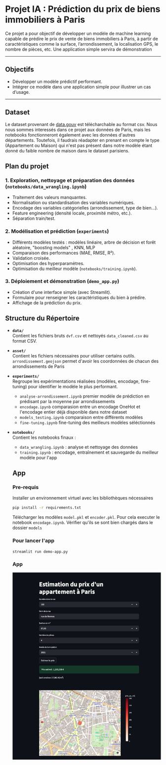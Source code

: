 #  Projet IA : Prédiction du prix de biens immobiliers à Paris

Ce projet a pour objectif de développer un modèle de machine learning capable de prédire le prix de vente de biens immobiliers à Paris, à partir de caractéristiques comme la surface, l’arrondissement, la localisation GPS, le nombre de pièces, etc. Une application simple servira de démonstration

---

##  Objectifs

- Développer un modèle prédictif performant.
- Intégrer ce modèle dans une application simple pour illustrer un cas d’usage.

---
## Dataset

Le dataset provenant de [data.gouv](https://explore.data.gouv.fr/fr/immobilier?onglet=carte&filtre=tous&lat=48.87186&lng=2.33964&zoom=13.73&code&level=section) est télécharchable au format csv. Nous nous sommes interessés dans ce projet aux données de Paris, mais les notebooks fonctionneront également avec les données d'autres départements. Toutefois, il faudrais réadapter en prenant en compte le type (Appartement ou Maison) qui n'est pas présent dans notre modèle étant donné du faible nombre de maison dans le dataset parisiens.


##  Plan du projet

### 1. Exploration, nettoyage et préparation des données (`notebooks/data_wrangling.ipynb`)
- Traitement des valeurs manquantes.
- Normalisation ou standardisation des variables numériques.
- Encodage des variables catégorielles (arrondissement, type de bien...).
- Feature engineering (densité locale, proximité métro, etc.).
- Séparation train/test.

### 2. Modélisation et prédiction (`experiments`)
- Différents modèles testés : modèles linéaire, arbre de décision et forêt aléatoire, "boosting models" , KNN, MLP
- Comparaison des performances (MAE, RMSE, R²).
- Validation croisée.
- Optimisation des hyperparamètres.
- Optimisation du meilleur modèle (`notebooks/training.ipynb`).

### 3. Déploiement et démonstration (`demo_app.py`)
- Création d'une interface simple (avec Streamlit).
- Formulaire pour renseigner les caractéristiques du bien à prédire.
- Affichage de la prédiction du prix.


## Structure du Répertoire

- **`data/`**  
  Contient les fichiers bruts `dvf.csv` et nettoyés `data_cleaned.csv` au format CSV.

- **`asset/`**  
  Contient les fichiers nécessaires pour utiliser certains outils. `arrondissement.geojson` permet d'avoir les coordonnées de chacun des arrondissements de Paris

- **`experiments/`**  
  Regroupe les expérimentations réalisées (modèles, encodage, fine-tuning) pour identifier le modèle le plus performant.
  - `analyse-arrondissement.ipynb` premier modèle de prédiction en prédisant par la moyenne par arrondissements
  - `encodage.ipynb` comparasion entre un encodage OneHot et l'encodage entier déjà disponible dans notre dataset
  - `models_testing.ipynb` comparaison entre différents modèles
  - `fine-tuning.ipynb` fine-tuning des meilleurs modèles séléctionnés

- **`notebooks/`**  
  Contient les notebooks finaux :
  - `data_wrangling.ipynb` : analyse et nettoyage des données
  - `training.ipynb` : encodage, entraînement et sauvegarde du meilleur modèle pour l'app


  ## App

  ### Pre-requis

  Installer un environnement virtuel avec les bibliothèques nécessaires
  ```bash 
  pip install -r requirements.txt
  ```

  Télécharger les modèles `model.pkl` et `encoder.pkl`.
  Pour cela executer le notebook `encodage.ipynb`. Vérifier qu'ils se sont bien chargés dans le dossier `models`

  ### Pour lancer l'app

  ```bash 
  streamlit run demo-app.py
  ```

  ### App 
  ![Demo APP](assets/app.png)
